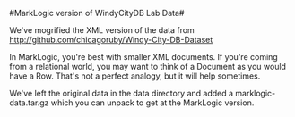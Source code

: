 #MarkLogic version of WindyCityDB Lab Data#

We've mogrified the XML version of the data from http://github.com/chicagoruby/Windy-City-DB-Dataset

In MarkLogic, you're best with smaller XML documents.  If you're coming from a relational world, you may want to think of a Document as you would have a Row.  That's not a perfect analogy, but it will help sometimes.

We've left the original data in the data directory and added a marklogic-data.tar.gz which you can unpack to get at the MarkLogic version.


